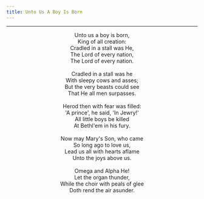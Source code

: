 ```yaml
---
title: Unto Us A Boy Is Born
---
```


---
<center>
Unto us a boy is born,<br/>
King of all creation:<br/>
Cradled in a stall was He,<br/>
The Lord of every nation,<br/>
The Lord of every nation.<br/>
<br/>
Cradled in a stall was he<br/>
With sleepy cows and asses;<br/>
But the very beasts could see<br/>
That He all men surpasses.<br/>
<br/>
Herod then with fear was filled:<br/>
'A prince', he said, 'In Jewry!'<br/>
All little boys be killed<br/>
At Bethl'em in his fury.<br/>
<br/>
Now may Mary's Son, who came<br/>
So long ago to love us,<br/>
Lead us all with hearts aflame<br/>
Unto the joys above us.<br/>
<br/>
Omega and Alpha He!<br/>
Let the organ thunder,<br/>
While the choir with peals of glee<br/>
Doth rend the air asunder.
</center>